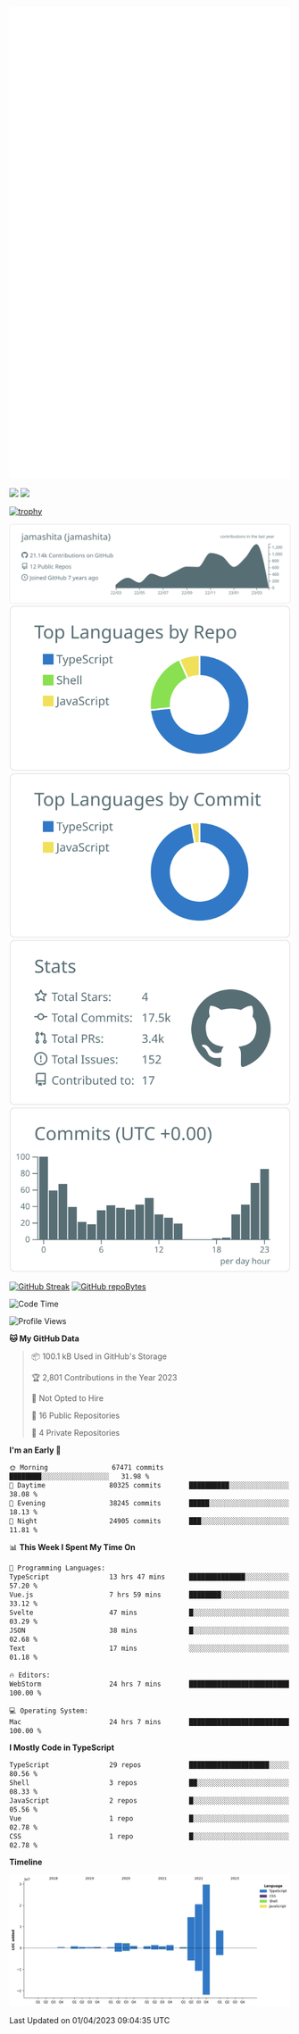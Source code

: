 [![](https://raw.githubusercontent.com/jamashita/jamashita/main/github-metrics.svg)](https://metrics.lecoq.io)

[![](https://github-readme-stats.vercel.app/api?username=jamashita&show_icons=ture&count_private=true)](https://github.com/anuraghazra/github-readme-stats)
[![](https://github-readme-stats.vercel.app/api/top-langs/?username=jamashita&layout=compact)](https://github.com/anuraghazra/github-readme-stats)

[![trophy](https://github-profile-trophy.vercel.app/?username=jamashita)](https://github.com/ryo-ma/github-profile-trophy)

[![](https://raw.githubusercontent.com/jamashita/jamashita/main/profile-summary-card-output/default/0-profile-details.svg)](https://github.com/vn7n24fzkq/github-profile-summary-cards)
[![](https://raw.githubusercontent.com/jamashita/jamashita/main/profile-summary-card-output/default/1-repos-per-language.svg)](https://github.com/vn7n24fzkq/github-profile-summary-cards) [![](https://raw.githubusercontent.com/jamashita/jamashita/main/profile-summary-card-output/default/2-most-commit-language.svg)](https://github.com/vn7n24fzkq/github-profile-summary-cards)
[![](https://raw.githubusercontent.com/jamashita/jamashita/main/profile-summary-card-output/default/3-stats.svg)](https://github.com/vn7n24fzkq/github-profile-summary-cards) [![](https://raw.githubusercontent.com/jamashita/jamashita/main/profile-summary-card-output/default/4-productive-time.svg)](https://github.com/vn7n24fzkq/github-profile-summary-cards)

[![GitHub Streak](http://github-readme-streak-stats.herokuapp.com?user=jamashita)](https://git.io/streak-stats)
[![GitHub repoBytes](https://github-repo-bytecounter.vercel.app/api?username=jamashita)](https://github.com/yamaccu/Github-Repo-ByteCounter)

<!--START_SECTION:waka-->
![Code Time](http://img.shields.io/badge/Code%20Time-412%20hrs%2016%20mins-blue)

![Profile Views](http://img.shields.io/badge/Profile%20Views-0-blue)

**🐱 My GitHub Data** 

> 📦 100.1 kB Used in GitHub's Storage 
 > 
> 🏆 2,801 Contributions in the Year 2023
 > 
> 🚫 Not Opted to Hire
 > 
> 📜 16 Public Repositories 
 > 
> 🔑 4 Private Repositories 
 > 
**I'm an Early 🐤** 

```text
🌞 Morning                67471 commits       ████████░░░░░░░░░░░░░░░░░   31.98 % 
🌆 Daytime                80325 commits       ██████████░░░░░░░░░░░░░░░   38.08 % 
🌃 Evening                38245 commits       █████░░░░░░░░░░░░░░░░░░░░   18.13 % 
🌙 Night                  24905 commits       ███░░░░░░░░░░░░░░░░░░░░░░   11.81 % 
```


📊 **This Week I Spent My Time On** 

```text
💬 Programming Languages: 
TypeScript               13 hrs 47 mins      ██████████████░░░░░░░░░░░   57.20 % 
Vue.js                   7 hrs 59 mins       ████████░░░░░░░░░░░░░░░░░   33.12 % 
Svelte                   47 mins             █░░░░░░░░░░░░░░░░░░░░░░░░   03.29 % 
JSON                     38 mins             █░░░░░░░░░░░░░░░░░░░░░░░░   02.68 % 
Text                     17 mins             ░░░░░░░░░░░░░░░░░░░░░░░░░   01.18 % 

🔥 Editors: 
WebStorm                 24 hrs 7 mins       █████████████████████████   100.00 % 

💻 Operating System: 
Mac                      24 hrs 7 mins       █████████████████████████   100.00 % 
```

**I Mostly Code in TypeScript** 

```text
TypeScript               29 repos            ████████████████████░░░░░   80.56 % 
Shell                    3 repos             ██░░░░░░░░░░░░░░░░░░░░░░░   08.33 % 
JavaScript               2 repos             █░░░░░░░░░░░░░░░░░░░░░░░░   05.56 % 
Vue                      1 repo              █░░░░░░░░░░░░░░░░░░░░░░░░   02.78 % 
CSS                      1 repo              █░░░░░░░░░░░░░░░░░░░░░░░░   02.78 % 
```



**Timeline**

![Lines of Code chart](https://raw.githubusercontent.com/jamashita/jamashita/main/assets/bar_graph.png)


 Last Updated on 01/04/2023 09:04:35 UTC
<!--END_SECTION:waka-->
